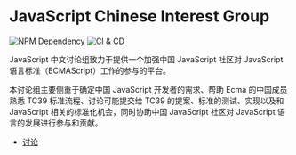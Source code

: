 # JavaScript Chinese Interest Group

[![NPM Dependency](https://david-dm.org/JSCIG/jscig.github.io.svg)][1]
[![CI & CD](https://github.com/JSCIG/jscig.github.io/workflows/CI%20&%20CD/badge.svg)][2]

JavaScript 中文讨论组致力于提供一个加强中国 JavaScript 社区对 JavaScript 语言标准（ECMAScript）工作的参与的平台。

本讨论组主要侧重于确定中国 JavaScript 开发者的需求、帮助 Ecma 的中国成员熟悉 TC39 标准流程、讨论可能提交给 TC39 的提案、标准的测试、实现以及和 JavaScript 相关的标准化机会，同时协助中国 JavaScript 社区对 JavaScript 语言的发展进行参与和贡献。

- [讨论](https://github.com/JSCIG/es-discuss/issues)

[1]: https://david-dm.org/JSCIG/jscig.github.io
[2]: https://github.com/JSCIG/jscig.github.io/actions
